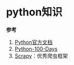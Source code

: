 # python知识

**参考**
1. [Python官方文档](https://docs.python.org/zh-cn/3.13/tutorial/index.html)
2. [Python-100-Days](https://github.com/jackfrued/Python-100-Days)
3. [Scrapy](https://docs.scrapy.org/en/latest/intro/overview.html)：优秀爬虫框架